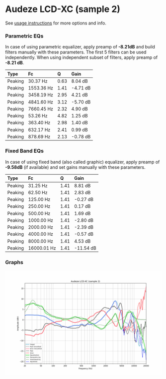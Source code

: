 # Audeze LCD-XC (sample 2)
See [usage instructions](https://github.com/jaakkopasanen/AutoEq#usage) for more options and info.

### Parametric EQs
In case of using parametric equalizer, apply preamp of **-8.21dB** and build filters manually
with these parameters. The first 5 filters can be used independently.
When using independent subset of filters, apply preamp of **-8.21 dB**.

| Type    | Fc         |    Q | Gain     |
|:--------|:-----------|:-----|:---------|
| Peaking | 30.37 Hz   | 0.63 | 8.04 dB  |
| Peaking | 1553.36 Hz | 1.41 | -4.71 dB |
| Peaking | 3458.19 Hz | 2.95 | 4.21 dB  |
| Peaking | 4841.60 Hz | 3.12 | -5.70 dB |
| Peaking | 7660.45 Hz | 2.32 | 4.90 dB  |
| Peaking | 53.26 Hz   | 4.82 | 1.25 dB  |
| Peaking | 363.40 Hz  | 2.98 | 1.40 dB  |
| Peaking | 632.17 Hz  | 2.41 | 0.99 dB  |
| Peaking | 878.69 Hz  | 2.13 | -0.78 dB |

### Fixed Band EQs
In case of using fixed band (also called graphic) equalizer, apply preamp of **-9.58dB**
(if available) and set gains manually with these parameters.

| Type    | Fc          |    Q | Gain      |
|:--------|:------------|:-----|:----------|
| Peaking | 31.25 Hz    | 1.41 | 8.81 dB   |
| Peaking | 62.50 Hz    | 1.41 | 2.83 dB   |
| Peaking | 125.00 Hz   | 1.41 | -0.27 dB  |
| Peaking | 250.00 Hz   | 1.41 | 0.17 dB   |
| Peaking | 500.00 Hz   | 1.41 | 1.69 dB   |
| Peaking | 1000.00 Hz  | 1.41 | -2.80 dB  |
| Peaking | 2000.00 Hz  | 1.41 | -2.39 dB  |
| Peaking | 4000.00 Hz  | 1.41 | -0.57 dB  |
| Peaking | 8000.00 Hz  | 1.41 | 4.53 dB   |
| Peaking | 16000.01 Hz | 1.41 | -11.54 dB |

### Graphs
![](./Audeze%20LCD-XC%20(sample%202).png)